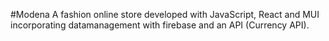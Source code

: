 #Modena
A fashion online store developed with JavaScript, React and MUI incorporating datamanagement with firebase and an API (Currency API). 
